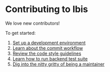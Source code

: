 # Contributing to Ibis

We love new contributors!

To get started:

1. [Set up a development environment](https://ibis-project.org/docs/latest/contribute/01_environment/)
1. [Learn about the commit workflow](https://ibis-project.org/docs/latest/contribute/02_workflow/)
1. [Review the code style guidelines](https://ibis-project.org/docs/latest/contribute/03_style/)
1. [Learn how to run backend test suite](https://ibis-project.org/docs/latest/contribute/contribute/04_backend_tests/)
1. [Dig into the nitty gritty of being a maintainer](https://ibis-project.org/docs/latest/contribute/contribute/05_maintainers_guide/)
